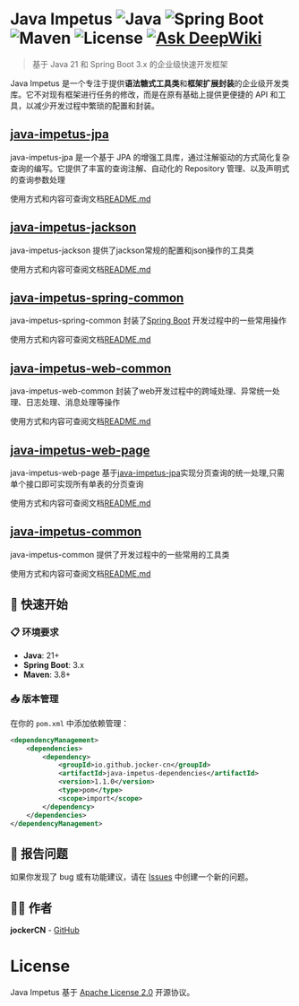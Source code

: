 
# Java Impetus ![Java](https://img.shields.io/badge/Java-21-orange?style=flat&logo=openjdk&logoColor=white) ![Spring Boot](https://img.shields.io/badge/Spring%20Boot-3.5.3-brightgreen?style=flat&logo=spring-boot&logoColor=white) ![Maven](https://img.shields.io/badge/Maven-Build%20Tool-blue?style=flat&logo=apache-maven&logoColor=white) ![License](https://img.shields.io/badge/License-Apache%202.0-blue.svg) [![Ask DeepWiki](https://deepwiki.com/badge.svg)](https://deepwiki.com/catch-money/java-impetus)

> 基于 Java 21 和 Spring Boot 3.x 的企业级快速开发框架

Java Impetus 是一个专注于提供**语法糖式工具类**和**框架扩展封装**的企业级开发类库。它不对现有框架进行任务的修改，而是在原有基础上提供更便捷的 API 和工具，以减少开发过程中繁琐的配置和封装。


## [java-impetus-jpa](java-impetus-jpa)

java-impetus-jpa 是一个基于 JPA 的增强工具库，通过注解驱动的方式简化复杂查询的编写。它提供了丰富的查询注解、自动化的 Repository 管理、以及声明式的查询参数处理

使用方式和内容可查询文档[README.md](java-impetus-jpa/README.md)


## [java-impetus-jackson](java-impetus-jackson)

java-impetus-jackson 提供了jackson常规的配置和json操作的工具类

使用方式和内容可查阅文档[README.md](java-impetus-jackson/README.md)

## [java-impetus-spring-common](java-impetus-spring-common)
java-impetus-spring-common 封装了[Spring Boot](https://github.com/spring-projects/spring-boot) 开发过程中的一些常用操作

使用方式和内容可查阅文档[README.md](java-impetus-spring-common/README.md)

## [java-impetus-web-common](java-impetus-web-common)
java-impetus-web-common 封装了web开发过程中的跨域处理、异常统一处理、日志处理、消息处理等操作

使用方式和内容可查阅文档[README.md](java-impetus-web-common/README.md)

## [java-impetus-web-page](java-impetus-web-page)

java-impetus-web-page 基于[java-impetus-jpa](java-impetus-jpa)实现分页查询的统一处理,只需单个接口即可实现所有单表的分页查询

使用方式和内容可查阅文档[README.md](java-impetus-web-page/README.md)

## [java-impetus-common](java-impetus-common)
java-impetus-common 提供了开发过程中的一些常用的工具类

使用方式和内容可查阅文档[README.md](java-impetus-common/README.md)

## 🚀 快速开始

### 📋 环境要求

- **Java**: 21+
- **Spring Boot**: 3.x
- **Maven**: 3.8+

### 📥 版本管理

在你的 `pom.xml` 中添加依赖管理：

```xml
<dependencyManagement>
    <dependencies>
        <dependency>
            <groupId>io.github.jocker-cn</groupId>
            <artifactId>java-impetus-dependencies</artifactId>
            <version>1.1.0</version>
            <type>pom</type>
            <scope>import</scope>
        </dependency>
    </dependencies>
</dependencyManagement>
```

## 🐛 报告问题
如果你发现了 bug 或有功能建议，请在 [Issues](https://github.com/catch-money/java-impetus/issues) 中创建一个新的问题。

## 👨‍💻 作者
**jockerCN** - [GitHub](https://github.com/jocker-cn)

# License
Java Impetus 基于 [Apache License 2.0](https://www.apache.org/licenses/LICENSE-2.0) 开源协议。

